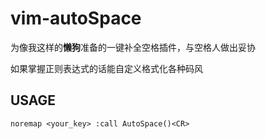 # vim-autoSpace
为像我这样的**懒狗**准备的一键补全空格插件，与空格人做出妥协

如果掌握正则表达式的话能自定义格式化各种码风

## USAGE
```vim
noremap <your_key> :call AutoSpace()<CR>
```
